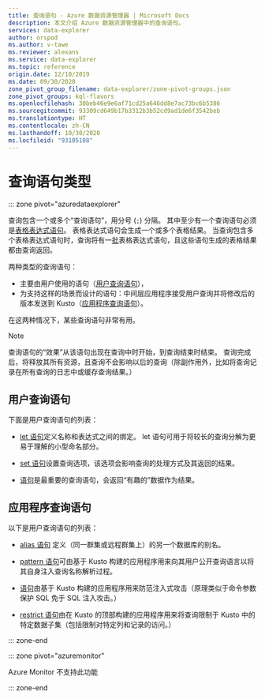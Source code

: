 ```yaml
---
title: 查询语句 - Azure 数据资源管理器 | Microsoft Docs
description: 本文介绍 Azure 数据资源管理器中的查询语句。
services: data-explorer
author: orspod
ms.author: v-tawe
ms.reviewer: alexans
ms.service: data-explorer
ms.topic: reference
origin.date: 12/10/2019
ms.date: 09/30/2020
zone_pivot_group_filename: data-explorer/zone-pivot-groups.json
zone_pivot_groups: kql-flavors
ms.openlocfilehash: 30beb46e9e6af71cd25a646dd8e7ac73bc6b5386
ms.sourcegitcommit: 93309cd649b17b3312b3b52cd9ad1de6f3542beb
ms.translationtype: HT
ms.contentlocale: zh-CN
ms.lasthandoff: 10/30/2020
ms.locfileid: "93105108"
---
```

# <a name="query-statement-types"></a>查询语句类型

::: zone pivot="azuredataexplorer"

查询包含一个或多个“查询语句”，用分号 (`;`) 分隔。
其中至少有一个查询语句必须是[表格表达式语句](./tabularexpressionstatements.md)。
表格表达式语句会生成一个或多个表格结果。
当查询包含多个表格表达式语句时，查询将有一[批](./batches.md)表格表达式语句，且这些语句生成的表格结果都由查询返回。

两种类型的查询语句：

* 主要由用户使用的语句（[用户查询语句](#user-query-statements)），
* 为支持这样的场景而设计的语句：中间层应用程序接受用户查询并将修改后的版本发送到 Kusto（[应用程序查询语句](#application-query-statements)）。

在这两种情况下，某些查询语句非常有用。

> [!NOTE]
> 查询语句的“效果”从该语句出现在查询中时开始，到查询结束时结束。 查询完成后，将释放其所有资源，且查询不会影响以后的查询（除副作用外，比如将查询记录在所有查询的日志中或缓存查询结果。）

## <a name="user-query-statements"></a>用户查询语句

下面是用户查询语句的列表：

* [let 语句](./letstatement.md)定义名称和表达式之间的绑定。
  let 语句可用于将较长的查询分解为更易于理解的小型命名部分。

* [set 语句](./setstatement.md)设置查询选项，该选项会影响查询的处理方式及其返回的结果。

* [ 语句](./tabularexpressionstatements.md)是最重要的查询语句，会返回“有趣的”数据作为结果。

## <a name="application-query-statements"></a>应用程序查询语句

以下是用户查询语句的列表：

* [alias 语句](./aliasstatement.md) 定义（同一群集或远程群集上）的另一个数据库的别名。

* [pattern 语句](./patternstatement.md)可由基于 Kusto 构建的应用程序用来向其用户公开查询语言以将其自身注入查询名称解析过程。

* [语句](./queryparametersstatement.md)由基于 Kusto 构建的应用程序用来防范注入式攻击（原理类似于命令参数保护 SQL 免于 SQL 注入攻击。）

* [restrict 语句](./restrictstatement.md)由在 Kusto 的顶部构建的应用程序用来将查询限制于 Kusto 中的特定数据子集（包括限制对特定列和记录的访问。）

::: zone-end

::: zone pivot="azuremonitor"

Azure Monitor 不支持此功能

::: zone-end
